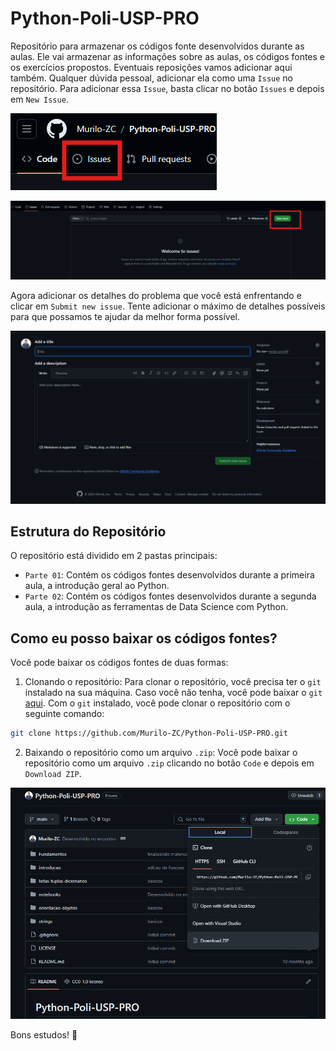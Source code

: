 # Python-Poli-USP-PRO

Repositório para armazenar os códigos fonte desenvolvidos durante as aulas. Ele vai armazenar as informações sobre as aulas, os códigos fontes e os exercícios propostos.
Eventuais reposições vamos adicionar aqui também. Qualquer dúvida pessoal, adicionar ela como uma `Issue` no repositório.
Para adicionar essa `Issue`, basta clicar no botão `Issues` e depois em `New Issue`.

![Criando a Issue](./midia/criando_issue_p01.png)

![Adicionando a Issue ao repositório](./midia/criando_issue_p02.png)

Agora adicionar os detalhes do problema que você está enfrentando e clicar em `Submit new issue`. Tente adicionar o máximo de detalhes possíveis para que possamos te ajudar da melhor forma possível.


![Detalhes da Issue](./midia/criando_issue_p03.png)

## Estrutura do Repositório

O repositório está dividido em 2 pastas principais:

- `Parte 01`: Contém os códigos fontes desenvolvidos durante a primeira aula, a introdução geral ao Python.
- `Parte 02`: Contém os códigos fontes desenvolvidos durante a segunda aula, a introdução as ferramentas de Data Science com Python.

## Como eu posso baixar os códigos fontes?

Você pode baixar os códigos fontes de duas formas:

1. Clonando o repositório: Para clonar o repositório, você precisa ter o `git` instalado na sua máquina. Caso você não tenha, você pode baixar o `git` [aqui](https://git-scm.com/). Com o `git` instalado, você pode clonar o repositório com o seguinte comando:

```bash
git clone https://github.com/Murilo-ZC/Python-Poli-USP-PRO.git
```

2. Baixando o repositório como um arquivo `.zip`: Você pode baixar o repositório como um arquivo `.zip` clicando no botão `Code` e depois em `Download ZIP`.

![Baixando o repositório como um arquivo .zip](./midia/baixando_repositorio.png)

Bons estudos! 🚀
